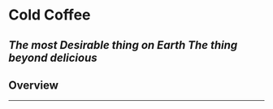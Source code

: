 # Cold Coffee
***The most Desirable thing on Earth***
***The thing beyond delicious***
---
## Overview 
---
